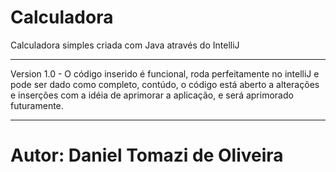 # Calculadora
Calculadora simples criada com Java através do IntelliJ
*******************************************
Version 1.0 - O código inserido é funcional, roda perfeitamente no intelliJ e pode ser dado como completo, contúdo, o código está aberto a alterações e inserções com a idéia de aprimorar a aplicação, e será aprimorado futuramente.
***
# Autor: Daniel Tomazi de Oliveira
